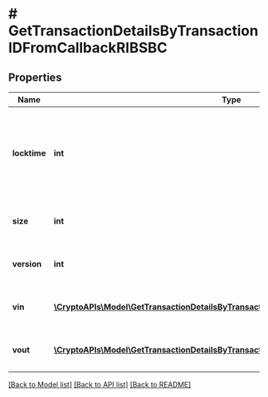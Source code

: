 # # GetTransactionDetailsByTransactionIDFromCallbackRIBSBC

## Properties

Name | Type | Description | Notes
------------ | ------------- | ------------- | -------------
**locktime** | **int** | Represents the time at which a particular transaction can be added to the blockchain. |
**size** | **int** | Represents the total size of this transaction. |
**version** | **int** | Represents transaction version number. |
**vin** | [**\CryptoAPIs\Model\GetTransactionDetailsByTransactionIDRIBSBCVinInner[]**](GetTransactionDetailsByTransactionIDRIBSBCVinInner.md) | Represents the transaction inputs. |
**vout** | [**\CryptoAPIs\Model\GetTransactionDetailsByTransactionIDFromCallbackRIBSBCVoutInner[]**](GetTransactionDetailsByTransactionIDFromCallbackRIBSBCVoutInner.md) | Represents the transaction outputs. |

[[Back to Model list]](../../README.md#models) [[Back to API list]](../../README.md#endpoints) [[Back to README]](../../README.md)
